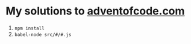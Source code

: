 # My solutions to [adventofcode.com](http://adventofcode.com/)

1. `npm install`
2. `babel-node src/#/#.js`
